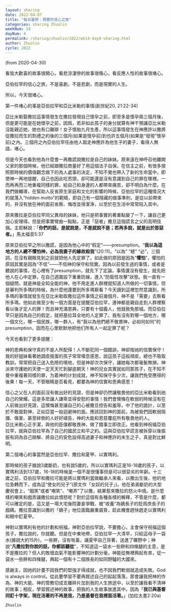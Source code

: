 ```yaml
---
layout: sharing
date: 2022-04-07
title: "每日靈修：現實的信心之旅"
categories: sharing Zhuolin
weekNum: 14
dayNum: 4
permalink: /sharing/zhuolin/2022/wk14-day4-sharing.html
author: Zhuolin
cycle: 2022
---
```

(from 2020-04-30)
   
看皆大歡喜的故事很開心，看悲涼淒慘的故事很傷心，看反應人性的故事很堵心。  
   
亞伯拉罕的信心之旅，不是喜劇，不是悲劇，而是現實的人生。  
   
所以，今天很堵心。  
   
第一件堵心的事是亞伯拉罕和亞比米勒的事情(創世紀20, 21:22-34)  
   
亞比米勒娶撒拉這事情發生在撒拉發現自己懷孕之前，即至多是懷孕兩三個月後，但是更可能是在她懷孕之前，因爲，若非如此孩子的身分就算有神干預讓亞比米勒沒能親近她，她也有口難辯！女子懷胎九月生產，所以這事情發生在神應許以撒將從撒拉而生的割禮之約後的三個月(如果是懷孕前)到也許五個月(如果是“發現”懷孕前)之內。三個月之內亞伯拉罕任由他人取走神應許為他生子的妻子，看得人無語、堵心。  
   
但是今天也看到他為什麼會一再撒謊說撒拉是自己的妹妹。原來遠在神呼召他離開父家的那個時候，他已經跟撒拉商量好了用這個法子自保。在信主之前，有很多按照那時候的價值觀念做下的為人處事的決定，不知不覺也帶入了新的生命當中，即使神一再地提醒，自己也因此吃苦頭，卻可能還是沒有意識到自己的罪在哪裡。一而再再而三地重複同樣的罪，給自己和身邊的人都帶來痛苦，卻不明白為什麼。在我們做輔導，在幫助人反省原生家庭和文化的影響的時候，亞伯拉罕的這種情況大約就落入“hidden motto”的範疇，即自己有一個隱藏的做事準則，是從以前帶來的，并沒有放在神的面前省察、悔改並得潔净，以至於在生活中常常陷入其中。  
   
原來撒拉是亞伯拉罕同父異母的妹妹，他只是把事實的著重點變了一下，讓自己更加心安理得。但是把事實彎曲一點點，正是「惡者」撒旦這個謊言之父的高明伎倆。主耶穌說：「**你們的話，是就說是，不是就說不是；若再多說，就是出於那惡者。**」馬太福音5:37  
   
原來亞伯拉罕之所以撒謊，是因為他心中的“假定”——presumption。“**我以為這地方的人總不懼怕神，必為我妻子的緣故殺我**”(20:11)。“以為” “總” “必”，三個詞，在沒有親眼見到之前就把他人先定罪了。如此做的原因是因為“**懼怕**”，懼怕的原因其實是因為“不信”——不信神的保守和信實。因為以前發生過的事情，或者是聽說的事情，在心裡有了presumption，就先下了定論，事情還沒有發生，就先把他人在心中定罪，在自己週圍設下重重防線，進入“防衛性攻擊”狀態。我一直有一個疑問，就是神是全知全能的神，他不用走進人群裡就知道人所做的一切事情，但是審判所多瑪的時候，為什麼他還要到所多瑪察看？今天讀到這裡忽然意識到，所多瑪的事情就發生在亞比米勒取撒拉這件事情之前幾個月，神不是「需要」去察看所多瑪，他如此做至少有一個方面是在提醒亞伯拉罕，連神都是親自走到人群裡察看以後才定人的罪！而且神充滿恩典，只要有十個義人，他就赦免那城。而亞伯拉罕只是因為自己的假定，就把基拉耳全地的人定罪了。我有沒有對哪一個地方，哪一個文化，哪一個民族，哪一群人，有“我以為他們總不敬畏神，必如何如何”的presumption，因而在心里默默地把他们所有人一起定罪了呢？  
   
今天也看到了更多提醒：  
   
神的恩典和保守真的不是人所配得！人不斷犯同一個錯誤，神卻按祂的信實保守！我的好姐妹看著她調皮搗蛋的孩子常常嘆息感恩，說這孩子這般頑皮，總也不吸取教訓，常常把自己送入危險的境地，但是神卻次次保守，讓她每次都毫髮無損，神派來守護她的天使一定天天忙到腳底朝天！神的兒女其實就如同那孩子，在不知不覺中重複著同樣的罪，为着神的计划成就，神不知保守多少次，讓我們免受應得的後果！每一天，不管眼睛是否看見，都要為神的信實和恩典感恩！  
   
信心之父在人的面前沒有做出好的見證，但是神卻仍然讓敬畏他的亞比米勒看到祂自己的榮耀。這是多麽讓人謙卑並得安慰的事情！我們會懊悔在軟弱的時候沒有在人前做出好見證，這懊悔甚至讓自己的心被撒旦控告和羞辱，中了他的詭計，以至於不敢面對神，正如亞當一般迴避神的面。應該回到神的面前，為被我們因軟弱阻擋、傷害、甚至絆倒的人好好禱告，神的大能和恩慈覆庇所有敬畏他的人。  
亞比米勒心正手潔，與他的臣僕都敬畏神，做了錯事立即改正。他看到神祝福亞伯拉罕，就與亞伯拉罕為了自己的國民立和平之約。這與亞伯拉罕謊言被拆穿以後振振有詞為自己辯解、將自己的安危設得高過妻子和神應許的未生之子，真是對比鮮明。  
   
第二個堵心的事當然是亞伯拉罕、撒拉和夏甲、以實瑪利。  
   
那時候的孩子據說3歲斷奶，也有說5歲的，所以以實瑪利正是16-18歲的孩子，以實瑪利活到137歲，16-18的時候是一個不是很懂事但是可以很惡劣的年齡。十三歲之前，亞伯拉罕和撒拉可能是將以實瑪利當做繼承人來看，以撒出生後，他的地位急轉而下，成為這“使女的兒子”(原文作「女奴的兒子」)。他在弟弟斷奶的大型慶祝會上，“戲笑”或者“嘲笑”、“嘲弄”了以撒，結果惹來撒拉的怒火中燒。是什麼樣的嘲笑和戲弄讓撒拉如此憤怒呢？對於這個有各種各樣的解釋，不管是什麼，都可以確定的是，這又是一場大宅後院妻妾爭戰、被“收養”為嫡長子的貶爲庶長子的戲碼。撒拉意識到以撒的「嫡子」地位面臨嚴重威脅，趁此機會趕快趕走以實瑪利和眼中釘夏甲。  
   
神對以實瑪利有他的計劃和祝福，神對亞伯拉罕說，不要擔心，主會保守祝福這個孩子，撒拉說的，你就聽。但是在中東地帶，亞伯拉罕一大清早，只給這母子一袋水(據說大約15升)，一些餅，沒有牲畜，讓夏甲自己背著，送進了曠野中；神說“**凡撒拉對你說的話，你都該聽從**”，不知道這一袋水一些餅和四條腿的主意，是不是撒拉的？但人的敗壞血氣不能影響神的計劃分毫，神能從無裡興起有來，從一袋水一些餅和四條腿，興起一個有十二個族長的如同野驢的大國來。  
   
感謝主，因祂的計畫不因我們的堅強才得成就，也不因我們軟弱就造成失敗。God is always in control。從此要學習不要再敘述自己的起起落落，那會讓我把神的作為、神的大能、神的管教切成支離碎片加到我的人生旅途中，以至於讓我看不清神的故事；相反，學習敘述神的故事，把我的人生故事放進其中。因為「**我已與基督同釘十字架，現在活著的不再是我，乃是基督在我裡面活著。**」(加拉太書2:20a)  
   
`Zhuolin`  
